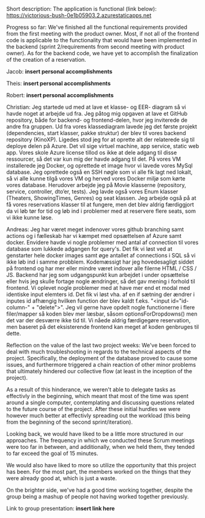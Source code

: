 Short description:
The application is functional (link below):
https://victorious-bush-0e1b05903.2.azurestaticapps.net

Progress so far:
We've finished all the functional requirements provided from the first meeting with the product owner.
Most, if not all of the frontend code is applicable to the functionality that would have been implemented in the backend
(sprint 2/requirements from second meeting with product owner).
As for the backend code, we have yet to accomplish the finalization of the creation of a reservation.

Jacob:
**insert personal accomplishments**

Theis:
**insert personal accomplishments**

Robert:
**insert personal accomplishments**

Christian:
Jeg startede ud med at lave et klasse- og EER- diagram så vi havde noget at arbejde ud fra.
Jeg påtog mig opgaven at lave et GitHub repository, både for backend- og frontend-delen, hvor jeg inviterede de andre fra gruppen. 
Ud fra vores klassediagram lavede jeg det første projekt (dependencies, start klasser, pakke struktur) der blev til vores backend repository (KinoXP).
Ligedes stod jeg for at oprette alt der relaterede sig til deploye delen på Azure. Det vil sige virtuel machine, app service, static web app. Vores skole Azure license tillod os ikke at dele adgang til disse ressourcer, så det var kun mig der havde adgang til det. 
På vores VM installerede jeg Docker, og oprettede et image hvor vi lavede vores MySql database.
Jeg oprettede også en SSH nøgle som vi alle fik lagt ned lokalt, så vi alle kunne tilgå vores VM og herved vores Docker miljø som kørte vores database.
Herudover arbejde jeg på Movie klasserne (repository, service, controller, dto’er, tests).
Jeg lavde også vores Enum klasser (Theaters, ShowingTimes, Genres) og seat klassen.
Jeg arbejde også på at få vores reservations klasser til at fungere, men det blev aldrig færdiggjort da vi løb tør for tid og løb ind i problemer med at reservere flere seats, som vi ikke kunne løse.

Andreas:
Jeg har været meget indenover vores github branching samt actions og i fælleskab har vi kæmpet med opsættelsen af Azure samt docker. Envidere havde vi nogle problemer med antal af connection til vores database som lukkede adgangen for query's. Det fik vi løst ved at genstarter hele docker images samt øge antallet af connections i SQL så vi ikke løb ind i samme probblem. Kodemæssigt har jeg hovedesagligt siddet på frontend og har mer eller mindre været indover alle filerne HTML / CSS  / JS.
Backend har jeg som udgangspunkt kun arbejdet i under opsættelse eller hvis jeg skulle fortage nogle ændringer, så det gav mening i forhold til frontend. Vi oplevet nogle problemer med at have mer end et modal med identiske input elemters id. Det fik vi løst vha. af en if sætning der ændrer i inputes id afhængig hvilken function der blev kaldt f.eks. "<input id="id-column-" + "delete">". Jeg vil gerne have opdelt nogle functionerne i flere filer/mapper så koden blev mer læsbar, såsom optionsForDropdowns() men det var der desværre ikke tid til. Vi nåede aldrig færdigegøre reservation, men baseret på det eksisterende frontend kan meget af koden genbruges til dette. 




Reflection on the value of the last two project weeks:
We've been forced to deal with much troubleshooting in regards to the technical aspects of the project.
Specifically, the deployment of the database proved to cause some issues, and furthermore triggered a chain reaction of other minor problems that ultimately hindered our collective flow (at least in the inception of the project).

As a result of this hinderance, we weren't able to delegate tasks as effectivly in the beginning, which meant that most of the time was spent around a single computer, contemplating and discussing questions related to the future course of the project.
After these initial hurdles we were however much better at effectivly spreading out the workload (this being from the beginning of the second sprint/iteration).

Looking back, we would have liked to be a little more structured in our approaches.
The frequency in which we conducted these Scrum meetings were too far in between, and additionally, when we held them, they tended to far exceed the goal of 15 minutes.

We would also have liked to more so utilize the opportunity that this project has been.
For the most part, the members worked on the things that they were already good at, which is just a waste.

On the brighter side, we've had a good time working together, despite the group being a mashup of people not having worked together previously.



Link to group presentation:
**insert link here**
